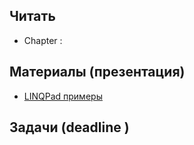 ## Читать
- []() Chapter :

## Материалы (презентация)
- [LINQPad примеры](https://drive.google.com/drive/u/0/folders/1Q4QQVPfk7HTa2WsJ9w-Q1aj-iSV5v0RX)

## Задачи (deadline )
